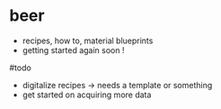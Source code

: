 # beer
- recipes, how to, material blueprints
- getting started again soon !

#todo
- digitalize recipes -> needs a template or something
- get started on acquiring more data
